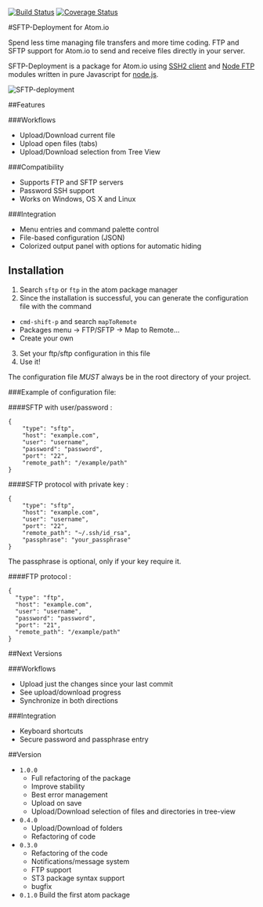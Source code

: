 [![Build Status](https://travis-ci.org/amoussard/sftp-deployment.svg?branch=evol%2F3-upload-selection)](https://travis-ci.org/amoussard/sftp-deployment)
[![Coverage Status](https://img.shields.io/coveralls/amoussard/sftp-deployment.svg)](https://coveralls.io/r/amoussard/sftp-deployment)

#SFTP-Deployment for Atom.io

Spend less time managing file transfers and more time coding. FTP and SFTP support for Atom.io to send and receive files directly in your server.

SFTP-Deployment is a package for Atom.io using [SSH2 client](https://github.com/mscdex/ssh2) and [Node FTP](https://github.com/mscdex/node-ftp) modules written in pure Javascript for [node.js](http://nodejs.org/).

![SFTP-deployment](https://atom.io/assets/packages-d6c259ff67b995961012620be1e26678.gif "SFTP-deployment")

##Features

###Workflows
* Upload/Download current file
* Upload open files (tabs)
* Upload/Download selection from Tree View

###Compatibility
* Supports FTP and SFTP servers
* Password SSH support
* Works on Windows, OS X and Linux

###Integration
* Menu entries and command palette control
* File-based configuration (JSON)
* Colorized output panel with options for automatic hiding

## Installation

1. Search `sftp` or `ftp` in the atom package manager
2. Since the installation is successful, you can generate the configuration file with the command
  * `cmd-shift-p` and search `mapToRemote`
  * Packages menu -> FTP/SFTP -> Map to Remote...
  * Create your own
3. Set your ftp/sftp configuration in this file
4. Use it!

The configuration file *MUST* always be in the root directory of your project.

###Example of configuration file:

####SFTP with user/password :
```
{
    "type": "sftp",
    "host": "example.com",
    "user": "username",
    "password": "password",
    "port": "22",
    "remote_path": "/example/path"
}
```

####SFTP protocol with private key :
```
{
    "type": "sftp",
    "host": "example.com",
    "user": "username",
    "port": "22",
    "remote_path": "~/.ssh/id_rsa",
    "passphrase": "your_passphrase"
}
```
The passphrase is optional, only if your key require it.

####FTP protocol :
```
{
  "type": "ftp",
  "host": "example.com",
  "user": "username",
  "password": "password",
  "port": "21",
  "remote_path": "/example/path"
}
```

##Next Versions

###Workflows
* Upload just the changes since your last commit
* See upload/download progress
* Synchronize in both directions

###Integration
* Keyboard shortcuts
* Secure password and passphrase entry

##Version
* `1.0.0`
  * Full refactoring of the package
  * Improve stability
  * Best error management
  * Upload on save
  * Upload/Download selection of files and directories in tree-view
* `0.4.0`
  * Upload/Download of folders
  * Refactoring of code
* `0.3.0`
  * Refactoring of the code
  * Notifications/message system
  * FTP support
  * ST3 package syntax support
  * bugfix
* `0.1.0` Build the first atom package
